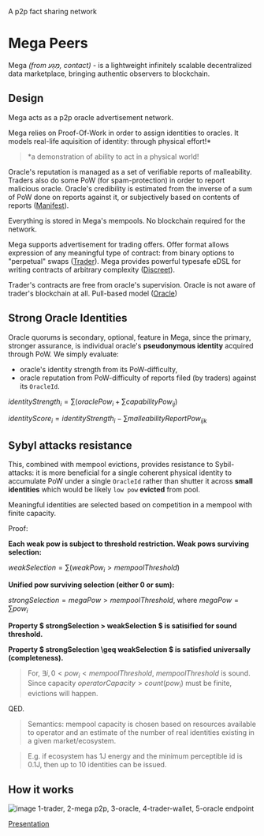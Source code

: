A p2p fact sharing network

# Mega Peers

Mega *(from מַגָע, contact)* - is a lightweight infinitely scalable decentralized data marketplace, bringing authentic observers to blockchain.

## Design

Mega acts as a p2p oracle advertisement network.

Mega relies on Proof-Of-Work in order to assign identities to oracles. It models real-life aquisition of identity: through physical effort!*

>*a demonstration of ability to act in a physical world!

Oracle's reputation is managed as a set of verifiable reports of malleability. Traders also do some PoW (for spam-protection) in order to report malicious oracle. Oracle's credibility is estimated from the inverse of a sum of PoW done on reports against it, or subjectively based on contents of reports ([Manifest](manifest.md)).

Everything is stored in Mega's mempools. No blockchain required for the network.

Mega supports advertisement for trading offers. Offer format allows expression of any meaningful type of contract: from binary options to "perpetual" swaps ([Trader](trader.md)). Mega provides powerful typesafe eDSL for writing contracts of arbitrary complexity ([Discreet](dsl.md)). 

Trader's contracts are free from oracle's supervision. Oracle is not aware of trader's blockchain at all. Pull-based model ([Oracle](oracle.md))



## Strong Oracle Identities

Oracle quorums is secondary, optional, feature in Mega, since the primary, stronger assurance, is individual oracle's **pseudonymous identity** acquired through PoW. We simply evaluate:

- oracle's identity strength from its PoW-difficulty, 
- oracle reputation from PoW-difficulty of reports filed (by traders) against its `OracleId`.

$identityStrength_i = \sum (oraclePow_i  + \sum capabilityPow_{ij})$

$identityScore_i = identityStrength_i - \sum malleabilityReportPow_{ijk}$

## Sybyl attacks resistance

This, combined with mempool evictions, provides resistance to Sybil-attacks: it is more beneficial for a single coherent physical identity to accumulate PoW under a single `OracleId` rather than shutter it across **small identities** which would be likely `low pow` **evicted** from pool. 

Meaningful identities are selected based on competition in a mempool with finite capacity.

Proof:

**Each weak pow is subject to threshold restriction. Weak pows surviving selection:**

$weakSelection = \sum (weakPow_i > mempoolThreshold)$

**Unified pow surviving selection (either 0 or sum):**

$strongSelection = megaPow > mempoolThreshold$,
where
$megaPow = \sum pow_i$

**Property $ strongSelection > weakSelection $ is satisified for sound threshold.**

**Property $ strongSelection \geq weakSelection $ is satisfied universally (completeness).**

> For, $\exists i, 0 < pow_i < mempoolThreshold$, $mempoolThreshold$ is sound. Since capacity $operatorCapacity > count (pow_i)$ must be finite, evictions will happen. 

QED.
> Semantics: mempool capacity is chosen based on resources available to operator and an estimate of the number of real identities existing in a given market/ecosystem. 

>E.g. if ecosystem has 1J energy and the minimum perceptible id is 0.1J, then up to 10 identities can be issued.


## How it works
![image](https://lh7-rt.googleusercontent.com/docsz/AD_4nXeUWfzdI9ARP760J9ZquB5KRgfNXDRj_Z976U3KmiKf23Ky9LqC-alwiwpTZ3IAotH5BUVJAWY0-eE3wDn1mGuCyZwfGgN9suGuc08eIq8k4PihpvsgJnSERdDJwKYL6HlEgFXcFw?key=Rm1gHfOo0ww9LGQzkRjPFZRP)
1-trader, 2-mega p2p, 3-oracle, 4-trader-wallet, 5-oracle endpoint

[Presentation](https://docs.google.com/document/d/e/2PACX-1vRQcR311NiVjCxc2Q3cdXWjoKGSNYf7rKrgqkeiEmv8LF3uGBqODSEzujR-XuTyHsMAf0hhGl6B1Anj/pub)